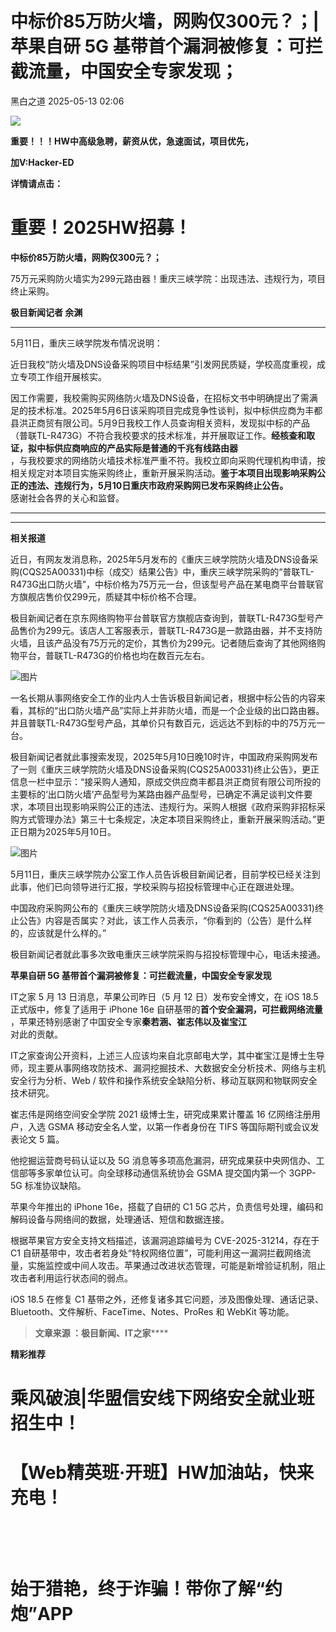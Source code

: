 #  中标价85万防火墙，网购仅300元？；|苹果自研 5G 基带首个漏洞被修复：可拦截流量，中国安全专家发现；   
 黑白之道   2025-05-13 02:06  
  
![](https://mmbiz.qpic.cn/mmbiz_gif/3xxicXNlTXLicwgPqvK8QgwnCr09iaSllrsXJLMkThiaHibEntZKkJiaicEd4ibWQxyn3gtAWbyGqtHVb0qqsHFC9jW3oQ/640?wx_fmt=gif "")  
  
**重要！！！HW中高级急聘，薪资从优，急速面试，项目优先，**  
  
**加V:Hacker-ED**  
  
**详情请点击：**  
# 重要！2025HW招募！  
  
**中标价85万防火墙，网购仅300元？；**  
  
  
75万元采购防火墙实为299元路由器！重庆三峡学院：出现违法、违规行为，项目终止采购。  
  
  
**极目新闻记者 余渊**  
  
****  
5月11日，重庆三峡学院发布情况说明：  
  
  
近日我校“防火墙及DNS设备采购项目中标结果”引发网民质疑，学校高度重视，成立专项工作组开展核实。  
  
  
因工作需要，我校需购买网络防火墙及DNS设备，在招标文书中明确提出了需满足的技术标准。2025年5月6日该采购项目完成竞争性谈判，拟中标供应商为丰都县洪正商贸有限公司。5月9日我校工作人员查询相关资料，发现拟中标的产品（普联TL-R473G）不符合我校要求的技术标准，并开展取证工作。**经核查和取证，拟中标供应商响应的产品实际是普通的千兆有线路由器**  
，与我校要求的网络防火墙技术标准严重不符。我校立即向采购代理机构申请，按相关规定对本项目实施采购终止，重新开展采购活动。**鉴于本项目出现影响采购公正的违法、违规行为，5月10日重庆市政府采购网已发布采购终止公告。**  
感谢社会各界的关心和监督。  
  
****  
****  
**相关报道**  
  
  
近日，有网友发消息称，2025年5月发布的《重庆三峡学院防火墙及DNS设备采购(CQS25A00331)中标（成交）结果公告》中，重庆三峡学院采购的“普联TL-R473G出口防火墙”，中标价格为75万元一台，但该型号产品在某电商平台普联官方旗舰店售价仅299元，质疑其中标价格不合理。  
  
  
极目新闻记者在京东网络购物平台普联官方旗舰店查询到，普联TL-R473G型号产品售价为299元。该店人工客服表示，普联TL-R473G是一款路由器，并不支持防火墙，且该产品没有75万元的定价，其售价为299元。记者随后查询了其他网络购物平台，普联TL-R473G的价格也均在数百元左右。  
  
  
![图片](https://mmbiz.qpic.cn/mmbiz_png/YnaVDWI3aicZzT4Tuc95SUicaen4VtNhtx6ZVVTiczF0RsvK6lRKToXLF2qO5QLTySapKHicUcqRLdic9icYpxqCkibrg/640?wx_fmt=png&from=appmsg&wxfrom=5&wx_lazy=1&tp=wxpic "")  
  
  
一名长期从事网络安全工作的业内人士告诉极目新闻记者，根据中标公告的内容来看，其标的“出口防火墙产品”实际上并非防火墙，而是一个企业级的出口路由器。并且普联TL-R473G型号产品，其单价只有数百元，远远达不到标的中的75万元一台。  
  
  
极目新闻记者就此事搜索发现，2025年5月10日晚10时许，中国政府采购网发布了一则《重庆三峡学院防火墙及DNS设备采购(CQS25A00331)终止公告》，更正信息一栏中显示：“接采购人通知，原成交供应商丰都县洪正商贸有限公司所投的主要标的‘出口防火墙’产品型号为某路由器产品型号，已确定不满足谈判文件要求，本项目出现影响采购公正的违法、违规行为。采购人根据《政府采购非招标采购方式管理办法》第三十七条规定，决定本项目采购终止，重新开展采购活动。”更正日期为2025年5月10日。  
  
  
![图片](https://mmbiz.qpic.cn/mmbiz_png/YnaVDWI3aicZzT4Tuc95SUicaen4VtNhtx3YFyibntHh0VHKLcmibZyR3PSGOLMeOFqpC8y4Z2hia8np8tTrhboRSfA/640?wx_fmt=png&from=appmsg&wxfrom=5&wx_lazy=1&tp=wxpic "")  
  
  
5月11日，重庆三峡学院办公室工作人员告诉极目新闻记者，目前学校已经关注到此事，他们已向领导进行汇报，学校采购与招投标管理中心正在跟进处理。  
  
  
中国政府采购网公布的《重庆三峡学院防火墙及DNS设备采购(CQS25A00331)终止公告》内容是否属实？对此，该工作人员表示，“你看到的（公告）是什么样的，应该就是什么样的。”  
  
  
极目新闻记者就此事多次致电重庆三峡学院采购与招投标管理中心，电话未接通。  
  
  
**苹果自研 5G 基带首个漏洞被修复：可拦截流量，中国安全专家发现**  
  
  
IT之家 5 月 13 日消息，苹果公司昨日（5 月 12 日）发布安全博文，在 iOS 18.5 正式版中，修复了适用于 iPhone 16e 自研基带的**首个安全漏洞，可拦截网络流量**  
，苹果还特别感谢了中国安全专家**秦若涵、崔志伟以及崔宝江**  
对此的贡献。  
  
  
IT之家查询公开资料，上述三人应该均来自北京邮电大学，其中崔宝江是博士生导师，现主要从事网络攻防技术、漏洞挖掘技术、大数据安全分析技术、网络与主机安全行为分析、Web / 软件和操作系统安全缺陷分析、移动互联网和物联网安全技术研究。  
  
崔志伟是网络空间安全学院 2021 级博士生，研究成果累计覆盖 16 亿网络注册用户，入选 GSMA 移动安全名人堂，以第一作者身份在 TIFS 等国际期刊或会议发表论文 5 篇。  
  
他挖掘运营商号码认证以及 5G 消息等多项高危漏洞，研究成果获中央网信办、工信部等多家单位认可。向全球移动通信系统协会 GSMA 提交国内第一个 3GPP-5G 标准协议缺陷。  
  
苹果今年推出的 iPhone 16e，搭载了自研的 C1 5G 芯片，负责信号处理，编码和解码设备与网络间的数据，处理通话、短信和数据连接。  
  
根据苹果官方安全支持文档描述，该漏洞追踪编号为 CVE-2025-31214，存在于 C1 自研基带中，攻击者若身处“特权网络位置”，可能利用这一漏洞拦截网络流量，实施监控或中间人攻击。苹果通过改进状态管理，可能是新增验证机制，阻止攻击者利用运行状态间的弱点。  
  
iOS 18.5 在修复 C1 基带之外，还修复诸多其它问题，涉及图像处理、通话记录、Bluetooth、文件解析、FaceTime、Notes、ProRes 和 WebKit 等功能。  
  
> **文章来源 ：极目新闻、IT之家******  
  
  
**精彩推荐**  
  
  
  
  
# 乘风破浪|华盟信安线下网络安全就业班招生中！  
  
  
[](http://mp.weixin.qq.com/s?__biz=MzAxMjE3ODU3MQ==&mid=2650575781&idx=2&sn=ea0334807d87faa0c2b30770b0fa710d&chksm=83bdf641b4ca7f5774129396e8e916645b7aa7e2e2744984d724ca0019e913b491107e1d6e29&scene=21#wechat_redirect)  
  
  
# 【Web精英班·开班】HW加油站，快来充电！  
  
  
‍[](http://mp.weixin.qq.com/s?__biz=MzAxMjE3ODU3MQ==&mid=2650594891&idx=1&sn=b2c5659bb6bce6703f282e8acce3d7cb&chksm=83bdbbafb4ca32b9044716aec713576156968a5753fd3a3d6913951a8e2a7e968715adea1ddc&scene=21#wechat_redirect)  
  
  
‍  
# 始于猎艳，终于诈骗！带你了解“约炮”APP  
  
[](http://mp.weixin.qq.com/s?__biz=MzAxMjE3ODU3MQ==&mid=2650575222&idx=1&sn=ce9ab9d633804f2a0862f1771172c26a&chksm=83bdf492b4ca7d843d508982b4550e289055c3181708d9f02bf3c797821cc1d0d8652a0d5535&scene=21#wechat_redirect)  
  
**‍**  
  
  
